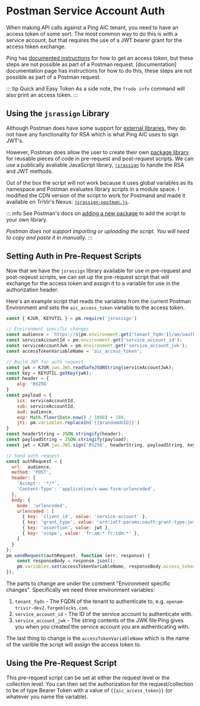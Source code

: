# Postman Service Account Auth

When making API calls against a Ping AIC tenant, you need to have an access token of some sort. The most common way to do this is with a service account, but that requires the use of a JWT bearer grant for the access token exchange.

Ping has [documented instructions](https://backstage.forgerock.com/docs/idcloud/latest/developer-docs/authenticate-to-rest-api-with-access-token.html) for how to get an access token, but these steps are not possible as part of a Postman request. [documentation] documentation page has instructions for how to do this, these steps are not possible as part of a Postman request.

::: tip Quick and Easy Token
As a side note, the `frodo info` command will also print an access token.
:::

## Using the `jsrassign` Library

Although Postman does have some support for [external libraries](https://learning.postman.com/docs/tests-and-scripts/write-scripts/postman-sandbox-api-reference/#using-external-libraries), they do not have any functionality for RSA which is what Ping AIC uses to sign JWT's.

However, Postman does allow the user to create their own [package library](https://learning.postman.com/docs/tests-and-scripts/write-scripts/package-library/) for reusable pieces of code in pre-request and post-request scripts. We can use a publically avaliable JavaScript library, [`jsrassign`](https://github.com/kjur/jsrsasign) to handle the RSA and JWT methods.

Out of the box the script will not work because it uses global variables as its namespace and Postman evaluates library scripts in a module space. I modified the CDN version of the script to work for Postmand and made it available on TriVir's Nexus: [`jsrassign-postman.js`](https://nexus.trivir.com/repository/postman-libs/jsrassign-postman.js).

::: info
See Postman's docs on [adding a new package](https://learning.postman.com/docs/tests-and-scripts/write-scripts/package-library/#add-a-new-package) to add the script to your own library.

*Postman does not support importing or uploading the script. You will need to copy and paste it in manually.*
:::

## Setting Auth in Pre-Request Scripts

Now that we have the `jsrassign` library available for use in pre-request and post-reqeust scripts, we can set up the pre-request script that will exchange for the access token and assign it to a variable for use in the authorization header.

Here's an example script that reads the variables from the current Postman Environment and sets the `aic_access_token` variable to the access token.

```js
const { KJUR, KEYUTIL } = pm.require('jsrassign')

// Environment specific changes
const audience = `https://${pm.environment.get('tenant_fqdn')}/am/oauth2/access_token`;
const serviceAccountId = pm.environment.get('service_account_id');
const serviceAccountJwk = pm.environment.get('service_account_jwk');
const accessTokenVariableName = 'aic_access_token';

// Build JWT for auth request
const jwk = KJUR.jws.JWS.readSafeJSONString(serviceAccountJwk);
const key = KEYUTIL.getKey(jwk);
const header = {
    alg: 'RS256'
}
const payload = {
    iss: serviceAccountId,
    sub: serviceAccountId,
    aud: audience,
    exp: Math.floor(Date.now() / 1000) + 180,
    jti: pm.variables.replaceIn('{{$randomUUID}}')
}
const headerString = JSON.stringify(header);
const payloadString = JSON.stringify(payload);
const jwt = KJUR.jws.JWS.sign('RS256', headerString, payloadString, key);

// Send auth request
const authRequest = {
  url:  audience,
  method: 'POST',
  header: {
    'Accept': '*/*',
    'Content-Type': 'application/x-www-form-urlencoded',
  },
  body: {
    mode: 'urlencoded',
    urlencoded : [
      { key: 'client_id', value: 'service-account' },
      { key: 'grant_type', value: 'urn:ietf:params:oauth:grant-type:jwt-bearer' },
      { key: 'assertion', value: jwt },
      { key: 'scope', value: 'fr:am:* fr:idm:*' },
    ]
  }
};
pm.sendRequest(authRequest, function (err, response) {
    const responseBody = response.json();
    pm.variables.set(accessTokenVariableName, responseBody.access_token);
});
```

The parts to change are under the comment "Environment specific changes". Specifically we need three environment variables:

1. `tenant_fqdn` - The FQDN of the tenant to authenticate to, e.g. `openam-trivir-dev2.forgeblocks.com`.
1. `service_account_id` - The ID of the service account to authenticate with.
1. `service_account_jwk` - The string contents of the JWK file Ping gives you when you created the service account you are authenticating with.

The last thing to change is the `accessTokenVariableName` which is the name of the varible the script will assign the access token to.

## Using the Pre-Request Script

This pre-request script can be set at either the request level or the collection level. You can then set the authorization for the request/collection to be of type Bearer Token with a value of <span v-pre>`{{aic_access_token}}`</span> (or whatever you name the variable).
